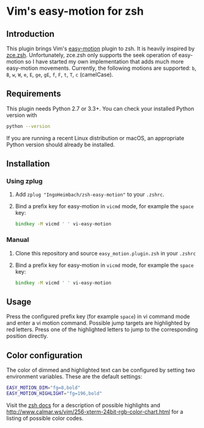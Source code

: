 # Vim's easy-motion for zsh

## Introduction

This plugin brings Vim's [easy-motion](https://github.com/easymotion/vim-easymotion) plugin to zsh. It is heavily
inspired by [zce.zsh](https://github.com/hchbaw/zce.zsh). Unfortunately, zce.zsh only supports the seek operation of
easy-motion so I have started my own implementation that adds much more easy-motion movements. Currently, the following
motions are supported: `b`, `B`, `w`, `W`, `e`, `E`, `ge`, `gE`, `f`, `F`, `t`, `T`, `c` (camelCase).


## Requirements

This plugin needs Python 2.7 or 3.3+. You can check your installed Python version with

```bash
python --version
```

If you are running a recent Linux distribution or macOS, an appropriate Python version should already be installed.


## Installation

### Using zplug

1.  Add `zplug "IngoHeimbach/zsh-easy-motion"` to your `.zshrc`.

2.  Bind a prefix key for easy-motion in `vicmd` mode, for example the `space` key:

    ```zsh
    bindkey -M vicmd ' ' vi-easy-motion
    ```

### Manual

1.  Clone this repository and source `easy_motion.plugin.zsh` in your `.zshrc`

2.  Bind a prefix key for easy-motion in `vicmd` mode, for example the `space` key:

    ```zsh
    bindkey -M vicmd ' ' vi-easy-motion
    ```


## Usage

Press the configured prefix key (for example `space`) in vi command mode and enter a vi motion command. Possible jump
targets are highlighted by red letters. Press one of the highlighted letters to jump to the corresponding position
directly.


## Color configuration

The color of dimmed and highlighted text can be configured by setting two environment variables. These are the default
settings:

```zsh
EASY_MOTION_DIM="fg=8,bold"
EASY_MOTION_HIGHLIGHT="fg=196,bold"
```

Visit the [zsh docs](http://zsh.sourceforge.net/Doc/Release/Zsh-Line-Editor.html#Character-Highlighting) for a
description of possible highlights and http://www.calmar.ws/vim/256-xterm-24bit-rgb-color-chart.html for a listing
of possible color codes.
